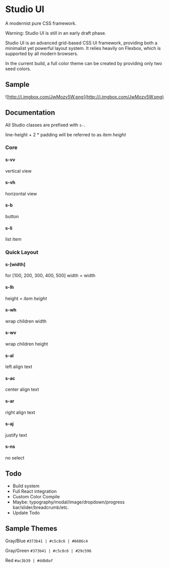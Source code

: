 # Studio UI

A modernist pure CSS framework.

Warning: Studio UI is still in an early draft phase.

Studio UI is an advanced grid-based CSS UI framework, providing both a minimalist yet powerful layout system. It relies heavily on Flexbox, which is supported by all modern browsers.

In the current build, a full color theme can be created by providing only two seed colors.

## Sample

![http://i.imgbox.com/JwMozv5W.png](http://i.imgbox.com/JwMozv5W.png)

## Documentation

All Studio classes are prefixed with `s-`.

line-height + 2 * padding will be referred to as *item height*

### Core

#### s-vv
vertical view

#### s-vh
horizontal view

#### s-b
button

#### s-li
list item

### Quick Layout

#### s-[width]
for [100, 200, 300, 400, 500]
width = width

#### s-lh
height = *item height*

#### s-wh
wrap children width

#### s-wv
wrap children height

#### s-al
left align text

#### s-ac
center align text

#### s-ar
right align text

#### s-aj
justify text

#### s-ns
no select

## Todo
- Build system
- Full React integration
- Custom Color Compile
- Maybe: typography/modal/image/dropdown/progress bar/slider/breadcrumb/etc.
- Update Todo

## Sample Themes

Gray/Blue
`#373b41 | #c5c8c6 | #6686c4`

Gray/Green
`#373b41 | #c5c8c6 | #29c596`

Red
`#ac3b39 | #ddb0af`
